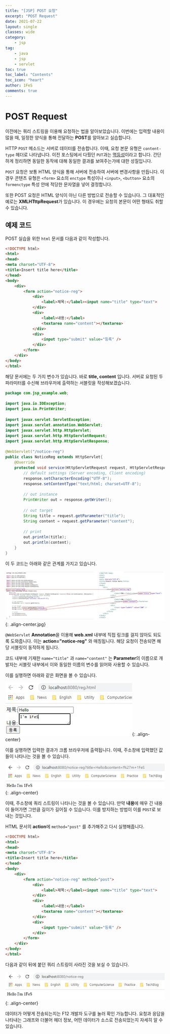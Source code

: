 ```yaml
---
title: "[JSP] POST 요청"
excerpt: "POST Request"
date: 2021-07-22
layout: single
classes: wide
category:
    - jsp
tag:
    - java
    - jsp
    - servlet
toc: true
toc_label: "Contents"
toc_icon: "heart"
author: 1FeS
comments: true
---
```


# POST Request

이전에는 쿼리 스트링을 이용해 요청하는 법을 알아보았습니다. 이번에는 입력할 내용이 많을 때, 일정한 양식을 통해 전달하는 **POST**를 알아보고 실습합니다.

HTTP `POST` 메소드는 서버로 데이터를 전송합니다. 이때, 요청 본문 유형은 `content-type` 헤더로 나타냅니다. 이전 포스팅에서 다뤘던 `PUT`과는 [멱등성](https://developer.mozilla.org/ko/docs/Glossary/Idempotent)이라고 합니다. 간단하게 정리하면 동일한 동작에 대해 동일한 결과를 보여주는가에 대한 성질입니다.

`POST` 요청은 보통 HTML 양식을 통해 서버에 전송하여 서버에 변경사항을 만듭니다. 이 경우 콘텐츠 유형은 `<form>` 요소의 `enctype` 특성이나 `<input>`, `<button>` 요소의 `formenctype` 특성 안에 적당한 문자열을 넣어 결정합니다.

또한 POST 요청은 HTML 양식이 아닌 다른 방법으로 전송할 수 있습니다. 그 대표적인 예로는 **XMLHTttpRequest**가 있습니다. 이 경우에는 요청의 본문이 어떤 형태도 취할 수 있습니다.

## 예제 코드

POST 실습을 위한 `html` 문서를 다음과 같이 작성합니다.

```html
<!DOCTYPE html>
<html>
<head>
<meta charset="UTF-8">
<title>Insert title here</title>
</head>
<body>
	<div>
		<form action="notice-reg">
			<div>
				<label>제목:</label><input name="title" type="text">
			</div>
			<div>
				<label>내용:</label>
				<textarea name="content"></textarea>
			</div>
			<div>
				<input type="submit" value="등록" />
			</div>
		</form>
	</div>
</body>
</html>
```

해당 문서에는 두 가지 변수가 있습니다. 바로 **title, content** 입니다. 서버로 요청된 두 파라미터를 수신해 브라우저에 출력하는 서블릿을 작성해보겠습니다.

```java
package com.jsp_example.web;

import java.io.IOException;
import java.io.PrintWriter;

import javax.servlet.ServletException;
import javax.servlet.annotation.WebServlet;
import javax.servlet.http.HttpServlet;
import javax.servlet.http.HttpServletRequest;
import javax.servlet.http.HttpServletResponse;

@WebServlet("/notice-reg")
public class NoticeReg extends HttpServlet{
	@Override
	protected void service(HttpServletRequest request, HttpServletResponse response) throws ServletException, IOException {
		// default settings (Server encoding, Client encoding)
		response.setCharacterEncoding("UTF-8");
		response.setContentType("text/html; charset=UTF-8");
		
		// out instance
		PrintWriter out = response.getWriter();
		
		// out target
		String title = request.getParameter("title");
		String content = request.getParameter("content");
		
		// print
		out.println(title);
		out.println(content);
	}
}
```

이 두 코드는 아래와 같은 관계를 가지고 있습니다.

![relationship](/_img/2021-07-22/relation_with_html.jpg){: .align-center.jpg}

`@WebServlet` **Annotation**을 이용해 **web.xml** 내부에 직접 링크를 걸지 않아도 되도록 도와줍니다. 이는 **action="notice-reg"** 와 매칭됩니다. 해당 요청이 전송되면 해당 서블릿이 동작하게 됩니다.

코드 내부에 기재한 `name="title"` 과 `name="content"` 는 **Parameter**의 이름으로 개발자는 서블릿 내부에서 이와 동일한 이름의 변수를 읽어와 사용할 수 있습니다.

이를 실행하면 아래와 같은 화면을 볼 수 있습니다.

![html1](/_img/2021-07-22/html1.jpg){: .align-center}

이를 실행하면 입력한 결과가 크롬 브라우저에 출력됩니다. 이때, 주소창에 입력했던 값들이 나타나는 것을 볼 수 있습니다.

![html2](/_img/2021-07-22/html2.jpg){: .align-center}

이때, 주소창에 쿼리 스트링이 나타나는 것을 볼 수 있습니다. 만약 **내용**에 매우 긴 내용이 들어가면 그만큼 길이가 길어질 수 있습니다. 이를 방지하는 방법이 이를 `POST`로 보내는 것입니다.

HTML 문서의 **action**에 `method="post"` 를 추가해주고 다시 실행해줍니다.

```html
<!DOCTYPE html>
<html>
<head>
<meta charset="UTF-8">
<title>Insert title here</title>
</head>
<body>
	<div>
		<form action="notice-reg" method="post">
			<div>
				<label>제목:</label><input name="title" type="text">
			</div>
			<div>
				<label>내용:</label>
				<textarea name="content"></textarea>
			</div>
			<div>
				<input type="submit" value="등록" />
			</div>
		</form>
	</div>
</body>
</html>
```

다음과 같이 뒤에 붙던 쿼리 스트링이 사라진 것을 보실 수 있습니다.

![html3](/_img/2021-07-22/html3.jpg){: .align-center}

데이터가 어떻게 전송되는지는 F12 개발자 도구를 눌러 확인 가능합니다. 요청과 응답을 나타내는 그래프와 더불어 헤더 정보, 어떤 데이터가 소스로 전송되었는지 자세히 알 수 있습니다.
